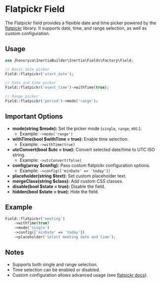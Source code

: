 # Flatpickr Field

The Flatpickr field provides a flexible date and time picker powered by the [flatpickr](https://flatpickr.js.org/) library. It supports date, time, and range selection, as well as custom configuration.

## Usage

```php
use Jhonoryza\InertiaBuilder\Inertia\Fields\Factory\Field;

// Basic date picker
Field::flatpickr('start_date');

// Date and time picker
Field::flatpickr('event_time')->withTime(true);

// Range picker
Field::flatpickr('period')->mode('range');
```

## Important Options

- **mode(string $mode):** Set the picker mode (`single`, `range`, etc.).
  - Example: `->mode('range')`
- **withTime(bool $withTime = true):** Enable time selection.
  - Example: `->withTime(true)`
- **utcConvert(bool $utc = true):** Convert selected date/time to UTC ISO string.
  - Example: `->utcConvert(false)`
- **config(array $config):** Pass custom flatpickr configuration options.
  - Example: `->config(['minDate' => 'today'])`
- **placeholder(string $text):** Set custom placeholder text.
- **mergeClass(string $class):** Add custom CSS classes.
- **disable(bool $state = true):** Disable the field.
- **hidden(bool $state = true):** Hide the field.

## Example

```php
Field::flatpickr('meeting')
    ->withTime(true)
    ->mode('single')
    ->config(['minDate' => 'today'])
    ->placeholder('Select meeting date and time');
```

## Notes

- Supports both single and range selection.
- Time selection can be enabled or disabled.
- Custom configuration allows advanced usage (see [flatpickr docs](https://flatpickr.js.org/options/)).
